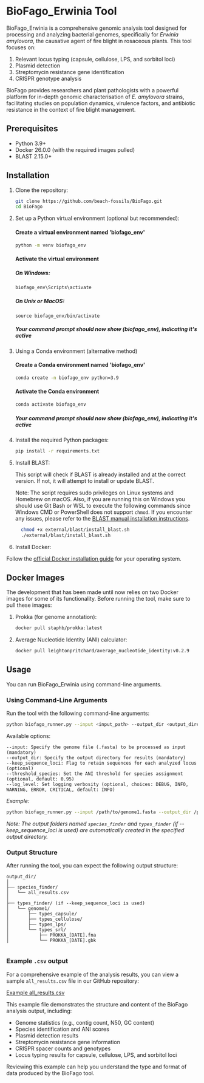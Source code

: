 # BioFago_Erwinia Tool

BioFago_Erwinia is a comprehensive genomic analysis tool designed for processing and analyzing bacterial genomes, specifically for *Erwinia amylovora*, the causative agent of fire blight in rosaceous plants. This tool focuses on:

1. Relevant locus typing (capsule, cellulose, LPS, and sorbitol loci)
2. Plasmid detection
3. Streptomycin resistance gene identification
4. CRISPR genotype analysis

BioFago provides researchers and plant pathologists with a powerful platform for in-depth genomic characterisation of *E. amylovora* strains, facilitating studies on population dynamics, virulence factors, and antibiotic resistance in the context of fire blight management.

## Prerequisites

- Python 3.9+
- Docker 26.0.0 (with the required images pulled)
- BLAST 2.15.0+

## Installation

1. Clone the repository:
   ```bash
   git clone https://github.com/beach-fossils/BioFago.git
   cd BioFago
   ```

2. Set up a Python virtual environment (optional but recommended):

   #### Create a virtual environment named 'biofago_env'
   ```bash
   python -m venv biofago_env
   ```

   #### Activate the virtual environment
   
   ##### On Windows:
   ```bash
   biofago_env\Scripts\activate
   ```

   ##### On Unix or MacOS:
   ```
   source biofago_env/bin/activate
   ```

   ##### Your command prompt should now show (biofago_env), indicating it's active
   

3. Using a Conda environment (alternative method)


   #### Create a Conda environment named 'biofago_env'
   ```bash
   conda create -n biofago_env python=3.9
   ```

   #### Activate the Conda environment
   ```bash
   conda activate biofago_env
   ```
   
   ##### Your command prompt should now show (biofago_env), indicating it's active


   
4. Install the required Python packages:
    
    ```bash
   pip install -r requirements.txt
    ```
   
5. Install BLAST:

   
   This script will check if BLAST is already installed and at the correct version. If not, it will attempt to install or update BLAST.

   Note: The script requires sudo privileges on Linux systems and Homebrew on macOS. Also, if you are running this on Windows you should use Git Bash or WSL to execute the following commands since Windows CMD or PowerShell does not support `chmod`. If you encounter any issues, please refer to the [BLAST manual installation instructions](https://www.ncbi.nlm.nih.gov/books/NBK279671/).
   
   ```bash
     chmod +x external/blast/install_blast.sh
     ./external/blast/install_blast.sh
   ```        


6. Install Docker:

Follow the [official Docker installation guide](https://docs.docker.com/get-docker/) for your operating system.



## Docker Images

The development that has been made until now relies on two Docker images for some of its functionality. Before running the tool, make sure to pull these images:

1. Prokka (for genome annotation):
   ```bash
   docker pull staphb/prokka:latest
   ```

2. Average Nucleotide Identity (ANI) calculator:
   ```bash
   docker pull leightonpritchard/average_nucleotide_identity:v0.2.9
   ```



## Usage

You can run BioFago_Erwinia using command-line arguments.

### Using Command-Line Arguments

Run the tool with the following command-line arguments:


```bash
python biofago_runner.py --input <input_path> --output_dir <output_directory> [options]
```


Available options:

```
--input: Specify the genome file (.fasta) to be processed as input (mandatory)
--output_dir: Specify the output directory for results (mandatory)
--keep_sequence_loci: Flag to retain sequences for each analyzed locus (optional)
--threshold_species: Set the ANI threshold for species assignment (optional, default: 0.95)
--log_level: Set logging verbosity (optional, choices: DEBUG, INFO, WARNING, ERROR, CRITICAL, default: INFO)
```


*Example:*

```bash
python biofago_runner.py --input /path/to/genome1.fasta --output_dir /path/to/output --keep_sequence_loci
```


*Note: The output folders named `species_finder` and `types_finder` (if --keep_sequence_loci is used) are automatically created in the specified output directory.*



### Output Structure
After running the tool, you can expect the following output structure:
```
output_dir/
│
├── species_finder/
│   └── all_results.csv
│
├── types_finder/ (if --keep_sequence_loci is used)
│   └── genome1/
│       ├── types_capsule/
│       ├── types_cellulose/
│       ├── types_lps/
│       └── types_srl/
│           ├── PROKKA_[DATE].fna
│           └── PROKKA_[DATE].gbk


```

### Example `.csv` output

For a comprehensive example of the analysis results, you can view a sample `all_results.csv` file in our GitHub repository:

[Example all_results.csv]([https://github.com/beach-fossils/BioFago/blob/dev/examples/all_results.csv](https://github.com/beach-fossils/BioFago/blob/main/test-data/csv/PRR1_INIAV.csv))

This example file demonstrates the structure and content of the BioFago analysis output, including:

- Genome statistics (e.g., contig count, N50, GC content)
- Species identification and ANI scores
- Plasmid detection results
- Streptomycin resistance gene information
- CRISPR spacer counts and genotypes
- Locus typing results for capsule, cellulose, LPS, and sorbitol loci

Reviewing this example can help you understand the type and format of data produced by the BioFago tool.

